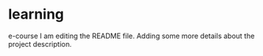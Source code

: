 # learning
e-course
I am editing the README file. Adding some more details about the project description.
